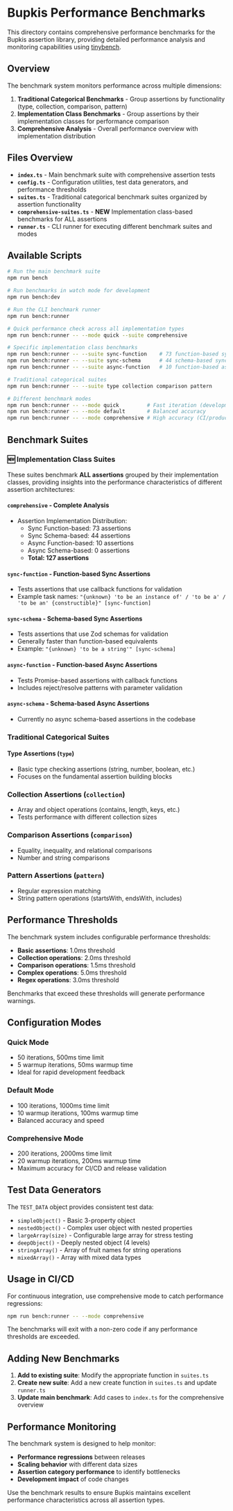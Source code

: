# Bupkis Performance Benchmarks

This directory contains comprehensive performance benchmarks for the Bupkis assertion library, providing detailed performance analysis and monitoring capabilities using [tinybench](https://npm.im/tinybench).

## Overview

The benchmark system monitors performance across multiple dimensions:

1. **Traditional Categorical Benchmarks** - Group assertions by functionality (type, collection, comparison, pattern)
2. **Implementation Class Benchmarks** - Group assertions by their implementation classes for performance comparison
3. **Comprehensive Analysis** - Overall performance overview with implementation distribution

## Files Overview

- **`index.ts`** - Main benchmark suite with comprehensive assertion tests
- **`config.ts`** - Configuration utilities, test data generators, and performance thresholds
- **`suites.ts`** - Traditional categorical benchmark suites organized by assertion functionality
- **`comprehensive-suites.ts`** - **NEW** Implementation class-based benchmarks for ALL assertions
- **`runner.ts`** - CLI runner for executing different benchmark suites and modes

## Available Scripts

```bash
# Run the main benchmark suite
npm run bench

# Run benchmarks in watch mode for development
npm run bench:dev

# Run the CLI benchmark runner
npm run bench:runner

# Quick performance check across all implementation types
npm run bench:runner -- --mode quick --suite comprehensive

# Specific implementation class benchmarks
npm run bench:runner -- --suite sync-function    # 73 function-based sync assertions
npm run bench:runner -- --suite sync-schema      # 44 schema-based sync assertions
npm run bench:runner -- --suite async-function   # 10 function-based async assertions

# Traditional categorical suites
npm run bench:runner -- --suite type collection comparison pattern

# Different benchmark modes
npm run bench:runner -- --mode quick         # Fast iteration (development)
npm run bench:runner -- --mode default       # Balanced accuracy
npm run bench:runner -- --mode comprehensive # High accuracy (CI/production)
```

## Benchmark Suites

### 🆕 Implementation Class Suites

These suites benchmark **ALL assertions** grouped by their implementation classes, providing insights into the performance characteristics of different assertion architectures:

#### **`comprehensive`** - Complete Analysis

- Assertion Implementation Distribution:
  - Sync Function-based: 73 assertions
  - Sync Schema-based: 44 assertions
  - Async Function-based: 10 assertions
  - Async Schema-based: 0 assertions
  - **Total: 127 assertions**

#### **`sync-function`** - Function-based Sync Assertions

- Tests assertions that use callback functions for validation
- Example task names: `"{unknown} 'to be an instance of' / 'to be a' / 'to be an' {constructible}" [sync-function]`

#### **`sync-schema`** - Schema-based Sync Assertions

- Tests assertions that use Zod schemas for validation
- Generally faster than function-based equivalents
- Example: `"{unknown} 'to be a string'" [sync-schema]`

#### **`async-function`** - Function-based Async Assertions

- Tests Promise-based assertions with callback functions
- Includes reject/resolve patterns with parameter validation

#### **`async-schema`** - Schema-based Async Assertions

- Currently no async schema-based assertions in the codebase

### Traditional Categorical Suites

#### **Type Assertions (`type`)**

- Basic type checking assertions (string, number, boolean, etc.)
- Focuses on the fundamental assertion building blocks

### Collection Assertions (`collection`)

- Array and object operations (contains, length, keys, etc.)
- Tests performance with different collection sizes

### Comparison Assertions (`comparison`)

- Equality, inequality, and relational comparisons
- Number and string comparisons

### Pattern Assertions (`pattern`)

- Regular expression matching
- String pattern operations (startsWith, endsWith, includes)

## Performance Thresholds

The benchmark system includes configurable performance thresholds:

- **Basic assertions**: 1.0ms threshold
- **Collection operations**: 2.0ms threshold
- **Comparison operations**: 1.5ms threshold
- **Complex operations**: 5.0ms threshold
- **Regex operations**: 3.0ms threshold

Benchmarks that exceed these thresholds will generate performance warnings.

## Configuration Modes

### Quick Mode

- 50 iterations, 500ms time limit
- 5 warmup iterations, 50ms warmup time
- Ideal for rapid development feedback

### Default Mode

- 100 iterations, 1000ms time limit
- 10 warmup iterations, 100ms warmup time
- Balanced accuracy and speed

### Comprehensive Mode

- 200 iterations, 2000ms time limit
- 20 warmup iterations, 200ms warmup time
- Maximum accuracy for CI/CD and release validation

## Test Data Generators

The `TEST_DATA` object provides consistent test data:

- `simpleObject()` - Basic 3-property object
- `nestedObject()` - Complex user object with nested properties
- `largeArray(size)` - Configurable large array for stress testing
- `deepObject()` - Deeply nested object (4 levels)
- `stringArray()` - Array of fruit names for string operations
- `mixedArray()` - Array with mixed data types

## Usage in CI/CD

For continuous integration, use comprehensive mode to catch performance regressions:

```bash
npm run bench:runner -- --mode comprehensive
```

The benchmarks will exit with a non-zero code if any performance thresholds are exceeded.

## Adding New Benchmarks

1. **Add to existing suite**: Modify the appropriate function in `suites.ts`
2. **Create new suite**: Add a new create function in `suites.ts` and update `runner.ts`
3. **Update main benchmark**: Add cases to `index.ts` for the comprehensive overview

## Performance Monitoring

The benchmark system is designed to help monitor:

- **Performance regressions** between releases
- **Scaling behavior** with different data sizes
- **Assertion category performance** to identify bottlenecks
- **Development impact** of code changes

Use the benchmark results to ensure Bupkis maintains excellent performance characteristics across all assertion types.
